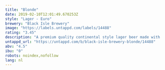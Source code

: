 ```yaml
---
title: "Blonde"
date: 2019-02-10T12:01:49.670253Z
style: "Lager - Euro"
brewery: "Black Isle Brewery"
image: "https://labels.untappd.com/labels/14488"
rating: "3.45"
description: "A premium quality continental style lager beer made with Hersbrucker and Hallertau hops. Pale yellow, with a light biscuit palate and a fresh grassy aroma."
untappd_url: "https://untappd.com/b/black-isle-brewery-blonde/14488"
abv: "4.5"
ibu: "0"
robots: noindex,nofollow
lang: nl
---
```

